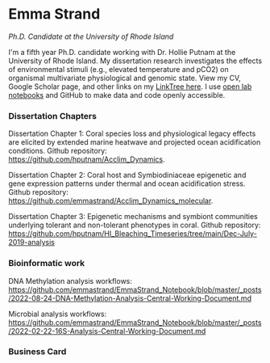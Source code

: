 # Emma Strand

*Ph.D. Candidate at the University of Rhode Island*  

I'm a fifth year Ph.D. candidate working with Dr. Hollie Putnam at the University of Rhode Island. My dissertation research investigates the effects of environmental stimuli (e.g., elevated temperature and pCO2) on organismal multivariate physiological and genomic state. View my CV, Google Scholar page, and other links on my [LinkTree here](https://linktr.ee/emmastrand). I use [open lab notebooks](https://emmastrand.github.io/EmmaStrand_Notebook) and GitHub to make data and code openly accessible. 

### Dissertation Chapters 

Dissertation Chapter 1: Coral species loss and physiological legacy effects are elicited by extended marine heatwave and projected ocean acidification conditions. Github repository: https://github.com/hputnam/Acclim_Dynamics. 

Dissertation Chapter 2: Coral host and Symbiodiniaceae epigenetic and gene expression patterns under thermal and ocean acidification stress. Github repository: https://github.com/emmastrand/Acclim_Dynamics_molecular. 

Dissertation Chapter 3: Epigenetic mechanisms and symbiont communities underlying tolerant and non-tolerant phenotypes in coral. Github repository: https://github.com/hputnam/HI_Bleaching_Timeseries/tree/main/Dec-July-2019-analysis

### Bioinformatic work

DNA Methylation analysis workflows: https://github.com/emmastrand/EmmaStrand_Notebook/blob/master/_posts/2022-08-24-DNA-Methylation-Analysis-Central-Working-Document.md 

Microbial analysis workflows: https://github.com/emmastrand/EmmaStrand_Notebook/blob/master/_posts/2022-02-22-16S-Analysis-Central-Working-Document.md



### Business Card





